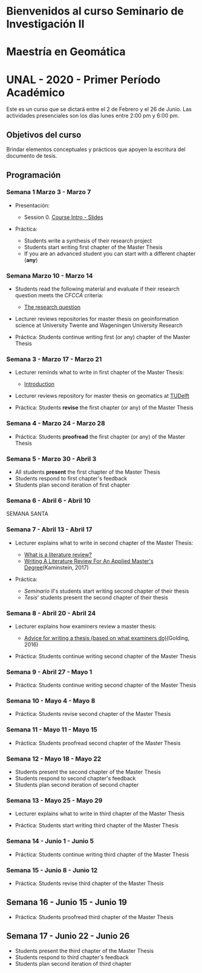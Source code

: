 # Bienvenidos al curso Seminario de Investigación II
# Maestría en Geomática
# UNAL - 2020 - Primer Período Académico 

Este es un curso que se dictará entre el  2 de Febrero y el 26 de Junio.
Las actividades presenciales son los días lunes entre 2:00 pm y 6:00 pm.

## Objetivos del curso

Brindar elementos conceptuales y prácticos que apoyen la escritura del documento de tesis.

## Programación

### Semana 1  Marzo 3 - Marzo 7

- Presentación:
  - Session 0.  [Course Intro - Slides](https://ials.github.com/seminario/sem_S0.html)
 
- Práctica:
  - Students write a synthesis of their research project
  - Students start writing first chapter of the Master Thesis
  - If you are an advanced student you can start with a different chapter (**any**)

### Semana Marzo 10 - Marzo 14

- Students read the following material and evaluate if their research question meets the *CFCCA* criteria:
  - [The research question](https://libguides.msvu.ca/c.php?g=707361&p=5034449#s-lg-box-15836684)
  
- Lecturer reviews repositories for master thesis on geoinformation science  at University Twente and Wageningen University Research
  
- Práctica:
  Students continue writing first (or any) chapter of the Master Thesis
 
### Semana 3 - Marzo 17 - Marzo 21

- Lecturer reminds what to write in first chapter of the Master Thesis:
  - [Introduction](https://student.unsw.edu.au/introductions)

- Lecturer reviews repository for master thesis on geomatics at [TUDelft](https://repository.tudelft.nl/)

- Práctica:
  Students **revise** the first chapter (or any) of the Master Thesis

### Semana 4 - Marzo 24 - Marzo 28

- Práctica:
  Students  **proofread** the first chapter (or any) of the Master Thesis

### Semana 5 - Marzo 30 -  Abril 3

- All students **present** the first chapter of the Master Thesis 
- Students respond to  first chapter's feedback 
- Students plan second iteration of first chapter

### Semana 6 - Abril 6 - Abril 10  

SEMANA SANTA 

### Semana 7 - Abril 13 - Abril 17

- Lecturer explains what to write in second chapter of the Master Thesis:
  - [What is a literature review?](https://student.unsw.edu.au/literature-review)
  - [Writing A Literature Review For An Applied Master's Degree](https://repository.upenn.edu/cgi/viewcontent.cgi?article=1022&context=od_working_papers)(Kaminstein, 2017)
  
- Práctica:
  - *Seminario II*'s students start writing second chapter of their thesis
  - *Tesis*' students present the second chapter of their thesis

### Semana 8 - Abril 20 - Abril 24

- Lecturer explains how examiners review a master thesis:
  - [Advice for writing a thesis (based on what examiners do)](https://www.tandfonline.com/doi/full/10.1080/23265507.2017.1300862)(Golding, 2016)

- Práctica:
  Students continue writing second chapter of the Master Thesis
 
### Semana 9 - Abril 27 - Mayo 1

- Práctica:
  Students continue writing second chapter of the Master Thesis

### Semana 10 - Mayo 4 - Mayo 8

- Práctica:
  Students revise second chapter of the Master Thesis
 
### Semana 11 - Mayo 11 - Mayo 15

- Práctica:
  Students proofread second chapter of the Master Thesis

### Semana 12 - Mayo 18 - Mayo 22

- Students present the second chapter of the Master Thesis
- Students respond to  second chapter's feedback
- Students plan second iteration of second chapter

### Semana 13 - Mayo 25 - Mayo 29

- Lecturer explains what to write in third chapter of the Master Thesis

- Práctica:
  Students start writing third chapter of the Master Thesis

### Semana 14 - Junio 1 - Junio 5

- Práctica:
  Students continue writing third chapter of the Master Thesis

### Semana 15 - Junio 8  - Junio 12

- Práctica:
  Students revise third chapter of the Master Thesis

## Semana 16 - Junio 15 - Junio 19

- Práctica:
  Students proofread third chapter of the Master Thesis

## Semana 17 - Junio 22 - Junio 26

- Students present the third chapter of the Master Thesis
- Students respond to third chapter's feedback
- Students plan second iteration of third chapter
